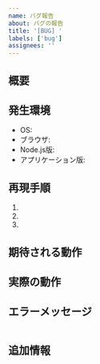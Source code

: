 ```yaml
---
name: バグ報告
about: バグの報告
title: '[BUG] '
labels: ['bug']
assignees: ''
---
```


## 概要

<!-- バグの概要を記載してください -->

## 発生環境

<!-- バグが発生した環境を記載してください -->

- OS:
- ブラウザ:
- Node.js版:
- アプリケーション版:

## 再現手順

<!-- バグを再現する手順を記載してください -->

1.
2.
3.

## 期待される動作

<!-- 期待される正常な動作を記載してください -->

## 実際の動作

<!-- 実際に起こった動作を記載してください -->

## エラーメッセージ

<!-- エラーメッセージがある場合は記載してください -->

```

```

## 追加情報

<!-- その他の追加情報があれば記載してください -->
